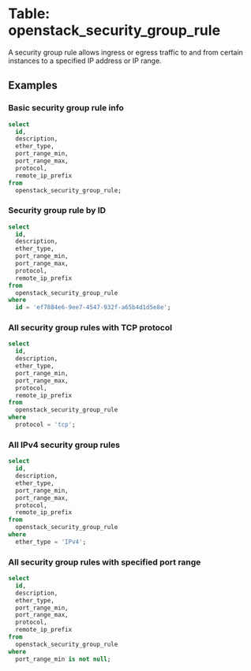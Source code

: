 # Table: openstack_security_group_rule

A security group rule allows ingress or egress traffic to and from certain instances to a specified IP address or IP range.

## Examples

### Basic security group rule info

```sql
select
  id,
  description,
  ether_type,
  port_range_min,
  port_range_max,
  protocol,
  remote_ip_prefix
from
  openstack_security_group_rule;
```

### Security group rule by ID

```sql
select
  id,
  description,
  ether_type,
  port_range_min,
  port_range_max,
  protocol,
  remote_ip_prefix
from
  openstack_security_group_rule
where
  id = 'ef7884e6-9ee7-4547-932f-a65b4d1d5e8e';
```

### All security group rules with TCP protocol

```sql
select
  id,
  description,
  ether_type,
  port_range_min,
  port_range_max,
  protocol,
  remote_ip_prefix
from
  openstack_security_group_rule
where
  protocol = 'tcp';
```

### All IPv4 security group rules

```sql
select
  id,
  description,
  ether_type,
  port_range_min,
  port_range_max,
  protocol,
  remote_ip_prefix
from
  openstack_security_group_rule
where
  ether_type = 'IPv4';
```

### All security group rules with specified port range

```sql
select
  id,
  description,
  ether_type,
  port_range_min,
  port_range_max,
  protocol,
  remote_ip_prefix
from
  openstack_security_group_rule
where
  port_range_min is not null;
```